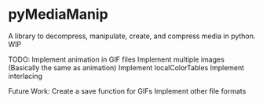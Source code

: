 pyMediaManip
============

A library to decompress, manipulate, create, and compress media in python. WIP

TODO:
Implement animation in GIF files
Implement multiple images (Basically the same as animation)
Implement localColorTables
Implement interlacing

Future Work:
Create a save function for GIFs
Implement other file formats
